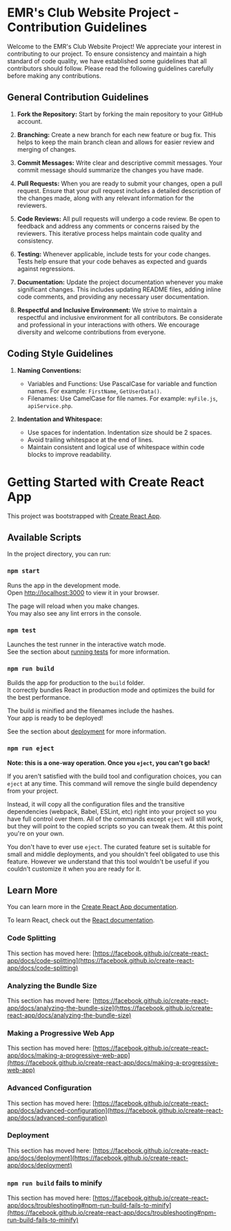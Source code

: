 # EMR's Club Website Project - Contribution Guidelines

Welcome to the EMR's Club Website Project! We appreciate your interest in contributing to our project. To ensure consistency and maintain a high standard of code quality, we have established some guidelines that all contributors should follow. Please read the following guidelines carefully before making any contributions.

## General Contribution Guidelines

1.  **Fork the Repository:** Start by forking the main repository to your GitHub account.
    
2.  **Branching:** Create a new branch for each new feature or bug fix. This helps to keep the main branch clean and allows for easier review and merging of changes.
    
3.  **Commit Messages:** Write clear and descriptive commit messages. Your commit message should summarize the changes you have made.
    
4.  **Pull Requests:** When you are ready to submit your changes, open a pull request. Ensure that your pull request includes a detailed description of the changes made, along with any relevant information for the reviewers.
    
5.  **Code Reviews:** All pull requests will undergo a code review. Be open to feedback and address any comments or concerns raised by the reviewers. This iterative process helps maintain code quality and consistency.
    
6.  **Testing:** Whenever applicable, include tests for your code changes. Tests help ensure that your code behaves as expected and guards against regressions.
    
7.  **Documentation:** Update the project documentation whenever you make significant changes. This includes updating README files, adding inline code comments, and providing any necessary user documentation.
    
8.  **Respectful and Inclusive Environment:** We strive to maintain a respectful and inclusive environment for all contributors. Be considerate and professional in your interactions with others. We encourage diversity and welcome contributions from everyone.
    

## Coding Style Guidelines

1.  **Naming Conventions:**
    
    -   Variables and Functions: Use PascalCase for variable and function names. For example: `FirstName`, `GetUserData()`.
    -   Filenames: Use CamelCase for file names. For example: `myFile.js`, `apiService.php`.
2.  **Indentation and Whitespace:**
    
    -   Use spaces for indentation. Indentation size should be 2 spaces.
    -   Avoid trailing whitespace at the end of lines.
    -   Maintain consistent and logical use of whitespace within code blocks to improve readability.

# Getting Started with Create React App

This project was bootstrapped with [Create React App](https://github.com/facebook/create-react-app).

## Available Scripts

In the project directory, you can run:

### `npm start`

Runs the app in the development mode.\
Open [http://localhost:3000](http://localhost:3000) to view it in your browser.

The page will reload when you make changes.\
You may also see any lint errors in the console.

### `npm test`

Launches the test runner in the interactive watch mode.\
See the section about [running tests](https://facebook.github.io/create-react-app/docs/running-tests) for more information.

### `npm run build`

Builds the app for production to the `build` folder.\
It correctly bundles React in production mode and optimizes the build for the best performance.

The build is minified and the filenames include the hashes.\
Your app is ready to be deployed!

See the section about [deployment](https://facebook.github.io/create-react-app/docs/deployment) for more information.

### `npm run eject`

**Note: this is a one-way operation. Once you `eject`, you can't go back!**

If you aren't satisfied with the build tool and configuration choices, you can `eject` at any time. This command will remove the single build dependency from your project.

Instead, it will copy all the configuration files and the transitive dependencies (webpack, Babel, ESLint, etc) right into your project so you have full control over them. All of the commands except `eject` will still work, but they will point to the copied scripts so you can tweak them. At this point you're on your own.

You don't have to ever use `eject`. The curated feature set is suitable for small and middle deployments, and you shouldn't feel obligated to use this feature. However we understand that this tool wouldn't be useful if you couldn't customize it when you are ready for it.

## Learn More

You can learn more in the [Create React App documentation](https://facebook.github.io/create-react-app/docs/getting-started).

To learn React, check out the [React documentation](https://reactjs.org/).

### Code Splitting

This section has moved here: [https://facebook.github.io/create-react-app/docs/code-splitting](https://facebook.github.io/create-react-app/docs/code-splitting)

### Analyzing the Bundle Size

This section has moved here: [https://facebook.github.io/create-react-app/docs/analyzing-the-bundle-size](https://facebook.github.io/create-react-app/docs/analyzing-the-bundle-size)

### Making a Progressive Web App

This section has moved here: [https://facebook.github.io/create-react-app/docs/making-a-progressive-web-app](https://facebook.github.io/create-react-app/docs/making-a-progressive-web-app)

### Advanced Configuration

This section has moved here: [https://facebook.github.io/create-react-app/docs/advanced-configuration](https://facebook.github.io/create-react-app/docs/advanced-configuration)

### Deployment

This section has moved here: [https://facebook.github.io/create-react-app/docs/deployment](https://facebook.github.io/create-react-app/docs/deployment)

### `npm run build` fails to minify

This section has moved here: [https://facebook.github.io/create-react-app/docs/troubleshooting#npm-run-build-fails-to-minify](https://facebook.github.io/create-react-app/docs/troubleshooting#npm-run-build-fails-to-minify)
